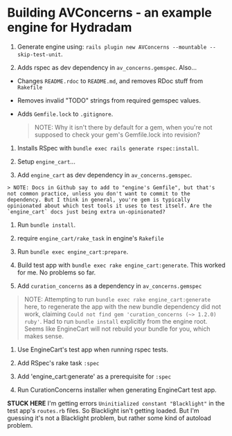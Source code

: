 # Building AVConcerns - an example engine for Hydradam

1. Generate engine using: `rails plugin new AVConcerns --mountable --skip-test-unit`.

1. Adds rspec as dev dependency in `av_concerns.gemspec`. Also...

  * Changes `README.rdoc` to `README.md`, and removes RDoc stuff from `Rakefile`

  * Removes invalid "TODO" strings from required gemspec values.

  * Adds `Gemfile.lock` to `.gitignore`.

    > NOTE: Why it isn't there by default for a gem, when you're not supposed to check your gem's Gemfile.lock into revision?

1. Installs RSpec with `bundle exec rails generate rspec:install`.

1. Setup `engine_cart`...

  1. Add `engine_cart` as dev dependency in `av_concerns.gemspec`.

    > NOTE: Docs in Github say to add to "engine's Gemfile", but that's not common practice, unless you don't want to commit to the dependency. But I think in general, you're gem is typically opinionated about which test tools it uses to test itself. Are the `engine_cart` docs just being extra un-opinionated?

  1. Run `bundle install`.

  1. require `engine_cart/rake_task` in engine's `Rakefile`

  1. Run `bundle exec engine_cart:prepare`.

  1. Build test app with `bundle exec rake engine_cart:generate`. This worked for me. No problems so far.

1. Add `curation_concerns` as a dependency in `av_concerns.gemspec`

  > NOTE: Attempting to run `bundle exec rake engine_cart:generate` here, to regenerate the app with the new bundle dependency did not work, claiming `Could not find gem 'curation_concerns (~> 1.2.0) ruby'`. Had to run `bundle install` explicitly from the engine root. Seems like EngineCart will not rebuild your bundle for you, which makes sense.

1. Use EngineCart's test app when running rspec tests.

  1. Add RSpec's rake task `:spec`

  1. Add 'engine_cart:generate' as a prerequisite for `:spec`

1. Run CurationConcerns installer when generating EngineCart test app.

  **STUCK HERE** I'm getting errors `Uninitialized constant "Blacklight"` in the test app's `routes.rb` files. So Blacklight isn't getting loaded. But I'm guessing it's not a Blacklight problem, but rather some kind of autoload problem.